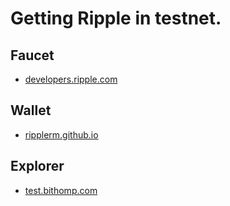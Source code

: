 # Getting Ripple in testnet.

## Faucet

* [developers.ripple.com](https://developers.ripple.com/xrp-test-net-faucet.html)

## Wallet

* [ripplerm.github.io](https://ripplerm.github.io/ripple-wallet/)

## Explorer

* [test.bithomp.com](https://test.bithomp.com/explorer/)